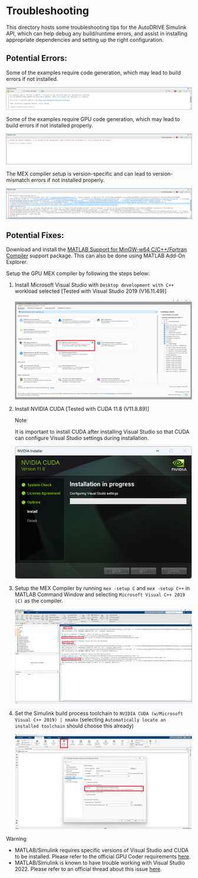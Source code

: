# Troubleshooting

This directory hosts some troubleshooting tips for the AutoDRIVE Simulink API, which can help debug any build/runtime errors, and assist in installing appropriate dependencies and setting up the right configuration.

## Potential Errors:

Some of the examples require code generation, which may lead to build errors if not installed.

![](No%20Compiler%20Error.png)

Some of the examples require GPU code generation, which may lead to build errors if not installed properly.

![](MEX%20Compiler%20Error.png)

The MEX compiler setup is version-specific and can lead to version-mismatch errors if not installed properly.

![](Visual%20Studio%20Version%20Error.png)

## Potential Fixes:

Download and install the [MATLAB Support for MinGW-w64 C/C++/Fortran Compiler](https://www.mathworks.com/matlabcentral/fileexchange/52848-matlab-support-for-mingw-w64-c-c-fortran-compiler) support package. This can also be done using MATLAB Add-On Explorer.

Setup the GPU MEX compiler by following the steps below:

1. Install Microsoft Visual Studio with `Desktop development with C++` workload selected [Tested with Visual Studio 2019 (V16.11.49)]

    ![](Visual%20Studio%20Installation.png)

2. Install NVIDIA CUDA [Tested with CUDA 11.8 (V11.8.89)]

    > [!NOTE]
    > It is important to install CUDA after installing Visual Studio so that CUDA can configure Visual Studio settings during installation.

    ![](CUDA%20Installation.png)

3. Setup the MEX Compiler by running `mex -setup C` and `mex -setup C++` in MATLAB Command Window and selecting `Microsoft Visual C++ 2019 (C)` as the compiler.

    ![](MEX%20Compiler%20Setup.png)

4. Set the Simulink build process toolchain to `NVIDIA CUDA (w/Microsoft Visual C++ 2019) | nmake` (selecting `Automatically locate an installed toolchain` should choose this already)

    ![](Build%20Toolchain%20Setup.png)

> [!WARNING]
> - MATLAB/Simulink requires specific versions of Visual Studio and CUDA to be installed. Please refer to the official GPU Coder requirements [here](https://www.mathworks.com/support/requirements/gpu-coder.html).
> - MATLAB/Simulink is known to have trouble working with Visual Studio 2022. Please refer to an official thread about this issue [here](https://www.mathworks.com/matlabcentral/answers/2158705-mexcuda-can-t-find-visual-studio-2022-but-mex-can?s_tid=srchtitle).